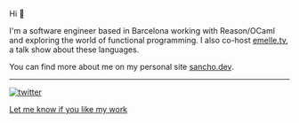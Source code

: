 Hi 👋

I'm a software engineer based in Barcelona working with Reason/OCaml and exploring the world of functional programming. I also co-host [emelle.tv](https://www.twitch.tv/emelletv), a talk show about these languages.

You can find more about me on my personal site [sancho.dev](https://sancho.dev/).

---

[![twitter](https://img.shields.io/twitter/follow/davesnx?style=social&logo=twitter&label=@davesnx)](https://twitter.com/davesnx)

[Let me know if you like my work](https://github.com/sponsors/davesnx)
